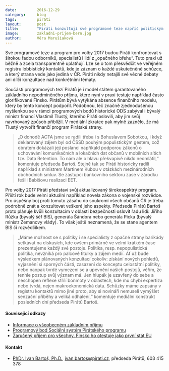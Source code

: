 ```yaml
---
date:         2016-12-29
category:     blog
tags:         piráti
layout:       post
title:        "Piráti konzultují své programové teze napříč politickým spektrem" 
image:        zakladni-prijem-bern.jpg
author:       Věra Marušiaková
---
```


Své programové teze a program pro volby 2017 budou Piráti konfrontovat s širokou řadou odborníků, specialistů i lidí z „opačného břehu“. Tuto praxi už běžně a zcela transparentně uplatňují. Lze se o tom přesvědčit ve veřejném registru lobbistický kontaktů, kde je záznam o každé uskutečněné schůzce, a který strana vede jako jediná v ČR. Piráti nikdy netajili své věcné debaty ani dílčí konzultace nad konkrétními tématy.

Součástí programových tezí Pirátů je i model státem garantovaného základního nepodmíněného příjmu, které nyní v praxi testuje například často glorifikované Finsko. Pirátům bývá vytýkána absence finančního modelu, který by tento koncept podpořil. Podobnou, leč značně zjednodušenou myšlenkou se v rámci programových bodů historické ODS zabýval i bývalý ministr financí Vlastimil Tlustý, kterého Piráti oslovili, aby jim svůj navrhovaný způsob přiblížil. V mediální zkratce pak mylně zaznělo, že má Tlustý vytvořit finančí program Pirátské strany.

> „O dohodě ACTA jsme se radili třeba i s Bohuslavem Sobotkou, i když deklarovaný zájem byl od ČSSD pouhým populistickým gestem, což obratem dokázali její poslanci napříkald podporou zákonů o uchovávání komunikačních a lokačních dat občanů v mobilních sítích tzv. Data Retention. To nám ale o hlavu překvapivě nikdo neomlátil,“ komentuje předseda Bartoš.
Stejně tak se Piráti historicky radili například s ministrem Martinem Kubou v otázkách mezinárodních obchodních smluv. Se zástupci bankovního sektoru zase v zárodku řešili Babišovu realizaci EET.

Pro volby 2017 Piráti představí svůj aktualizovaný širokospektrý program. Příští rok bude velmi aktuální například novela zákona o vojenské rozvědce. Pro úspěšný boj proti tomuto zásahu do soukromí všech občanů ČR je třeba podrobně znát a konzultovat veškeré jeho aspekty. Předseda Pirátů Bartoš proto plánuje kvůli konzultacím v oblasti bezpečnosti oslovit řadu lidí: Jiřího Růžka (bývalý šéf BIS), generála Šándora nebo generála Picka (bývalý ministr Zemanovy vlády). To však ještě neznamená, že se stane agentem BIS či rozvědčíkem.

> „Máme možnost se s politiky i se specialisty z opačné strany barikády setkávat na diskusích, kde ovšem primárně ve velmi krátkém čase prezentujeme každý své postoje. Politika, resp. nepopulistická politika, nevzniká pro palcové titulky a zájem medií. Ať už bude výsledkem plánovaných konzultací cokoliv: získání nových pohledů, vyjasnění si sporných částí, zasazení do konceptu celostátní politiky, nebo naopak tvrdé vymezení se a upevnění našich postojů, věřím, že tenhle postup svůj význam má. Jen hlupák je uzavřený do sebe a neschopen reflexe střílí bonmoty v oblastech, kde mu chybí expertiza nebo tvrdá, nejen makroekonomická data. Schůzky máme zapsány v registru kontaktů mimo jiné proto, aby si novináři nemuseli vymýšlet senzační příběhy a veliká odhalení,“ komentuje mediální konstrukt posledních dní předseda Pirátů Bartoš.

#### Související odkazy

* [Informace o všeobecném základním příjmu](https://www.pirati.cz/rp/program/prac/psoc/vzp)
* [Programový bod Sociální systém Pirátského programu](https://www.pirati.cz/program/socialni_system)
* [Zaručený příjem pro všechny. Finsko ho otestuje jako první stát EU](http://zpravy.idnes.cz/zaruceny-prijem-pro-vsechny-finsko-d6a-/zahranicni.aspx?c=A160826_062000_zahranicni_pas)

#### Kontakt

* [PhDr. Ivan Bartoš, Ph.D.](https://www.pirati.cz/lide/ivan_bartos), [ivan.bartos@pirati.cz](ivan.bartos@pirati.cz), předseda Pirátů, 603 415 378
